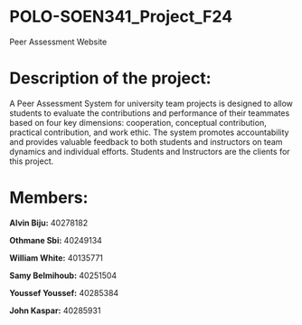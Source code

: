 # POLO-SOEN341_Project_F24
Peer Assessment Website

# Description of the project:
A Peer Assessment System for university team projects is designed to allow students to evaluate the contributions and performance of their teammates based on four key dimensions: cooperation, conceptual contribution, practical contribution, and work ethic. The system promotes accountability and provides valuable feedback to both students and instructors on team dynamics and individual efforts. Students and Instructors are the clients for this project.


# Members:

**Alvin Biju:** 40278182

**Othmane Sbi:** 40249134

**William White:** 40135771

**Samy Belmihoub:** 40251504

**Youssef Youssef:** 40285384

**John Kaspar:** 40285931

